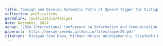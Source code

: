 ```yaml
---
title: "Design and Develop Automatic Parts of Speech Tagger for Siltigna Language"
collection: publications
permalink: /publication/design1
date: December, 2024
venue: '2024 International Conference on Information and Communication Technology for Development for Africa (ICT4DA)'
paperurl: 'https://mesay-gemeda.github.io/files/paper20.pdf'
citation: 'Biniyam Sime Dana, Michael Melese Woldeyohannis, Seiyfedin Mohammed Yesuf, Eyobed Birhanu Paulos, <strong>Mesay Gemeda Yigezu </strong>. 2024. &quot; Design and Develop Automatic Parts of Speech Tagger for Siltigna Language.2024.&quot; <i>2024 International Conference on Information and Communication Technology for Development for Africa (ICT4DA)</i>'
---
```

